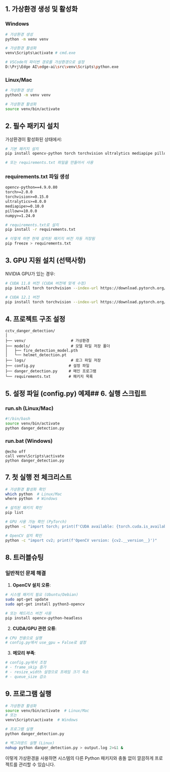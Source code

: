 ## 1. 가상환경 생성 및 활성화

### Windows
```bash
# 가상환경 생성
python -m venv venv

# 가상환경 활성화
venv\Scripts\activate # cmd.exe

# VSCode의 파이썬 경로를 가상환경으로 설정
D:\Prj\Edge AI\edge-ai\src\venv\Scripts\python.exe
```

### Linux/Mac
```bash
# 가상환경 생성
python3 -m venv venv

# 가상환경 활성화
source venv/bin/activate
```

## 2. 필수 패키지 설치

가상환경이 활성화된 상태에서:

```bash
# 기본 패키지 설치
pip install opencv-python torch torchvision ultralytics mediapipe pillow numpy

# 또는 requirements.txt 파일을 만들어서 사용
```

### requirements.txt 파일 생성
```txt
opencv-python==4.9.0.80
torch>=2.0.0
torchvision>=0.15.0
ultralytics>=8.0.0
mediapipe>=0.10.0
pillow>=10.0.0
numpy>=1.24.0
```

```bash
# requirements.txt로 설치
pip install -r requirements.txt
```

```bash
# 이렇게 하면 현재 설치된 패키지 버전 자동 저장됨
pip freeze > requirements.txt
```

## 3. GPU 지원 설치 (선택사항)

NVIDIA GPU가 있는 경우:

```bash
# CUDA 11.8 버전 (CUDA 버전에 맞게 수정)
pip install torch torchvision --index-url https://download.pytorch.org/whl/cu118

# CUDA 12.1 버전
pip install torch torchvision --index-url https://download.pytorch.org/whl/cu121
```

## 4. 프로젝트 구조 설정

```
cctv_danger_detection/
│
├── venv/                    # 가상환경
├── models/                  # 모델 파일 저장 폴더
│   ├── fire_detection_model.pth
│   └── helmet_detection.pt
├── logs/                    # 로그 파일 저장
├── config.py               # 설정 파일
├── danger_detection.py     # 메인 프로그램
└── requirements.txt        # 패키지 목록
```

## 5. 설정 파일 (config.py) 예제## 6. 실행 스크립트

### run.sh (Linux/Mac)
```bash
#!/bin/bash
source venv/bin/activate
python danger_detection.py
```

### run.bat (Windows)
```batch
@echo off
call venv\Scripts\activate
python danger_detection.py
```

## 7. 첫 실행 전 체크리스트

```bash
# 가상환경 활성화 확인
which python  # Linux/Mac
where python  # Windows

# 설치된 패키지 확인
pip list

# GPU 사용 가능 확인 (PyTorch)
python -c "import torch; print(f'CUDA available: {torch.cuda.is_available()}')"

# OpenCV 설치 확인
python -c "import cv2; print(f'OpenCV version: {cv2.__version__}')"
```

## 8. 트러블슈팅

### 일반적인 문제 해결

1. **OpenCV 설치 오류**:
```bash
# 시스템 패키지 필요 (Ubuntu/Debian)
sudo apt-get update
sudo apt-get install python3-opencv

# 또는 헤드리스 버전 사용
pip install opencv-python-headless
```

2. **CUDA/GPU 관련 오류**:
```bash
# CPU 전용으로 실행
# config.py에서 use_gpu = False로 설정
```

3. **메모리 부족**:
```bash
# config.py에서 조정
# - frame_skip 증가
# - resize_width 설정으로 프레임 크기 축소
# - queue_size 감소
```

## 9. 프로그램 실행

```bash
# 가상환경 활성화
source venv/bin/activate  # Linux/Mac
# 또는
venv\Scripts\activate  # Windows

# 프로그램 실행
python danger_detection.py

# 백그라운드 실행 (Linux)
nohup python danger_detection.py > output.log 2>&1 &
```

이렇게 가상환경을 사용하면 시스템의 다른 Python 패키지와 충돌 없이 깔끔하게 프로젝트를 관리할 수 있습니다.